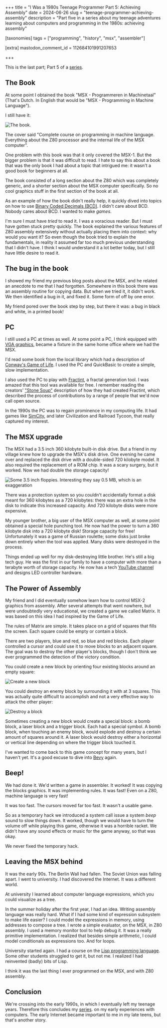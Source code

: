 +++
title = "I Was a 1980s Teenage Programmer Part 5: Achieving Assembly"
date = 2024-06-26
slug = "teenage-programmer-achieving-assembly"
description = "Part five in a series about my teenage adventures learning about computers and programming in the 1980s: achieving assembly"

[taxonomies]
tags = ["programming", "history", "msx", "assembler"]

[extra]
mastodon_comment_id = 112684101991207653

+++

This is the last part; Part 5 of a
[series](@/posts/teenage-programmer-alphatronic.md).

## The Book

At some point I obtained the book "MSX - Programmeren in Machinetaal" (That's
Dutch. In English that would be "MSX - Programming in Machine Language").

I still have it:

![The book.](/img/msx-programmeren-in-machinetaal.png)

The cover said "Complete course on programming in machine language. Everything
about the Z80 processor and the internal life of the MSX computer".

One problem with this book was that it only covered the MSX-1. But the bigger
problem is that it was difficult to read. I hate to say this about a book that
was the only book I had about a topic that intrigued me: it wasn't a good book
for beginners at all.

The book consisted of a long section about the Z80 which was completely
generic, and a shorter section about the MSX computer specifically. So no cool
graphics stuff in the first section of the book at all.

As an example of how the book didn't really help, it quickly dived into topics
on how to use [Binary Coded Decimals
(BCD)](https://en.wikipedia.org/wiki/Binary-coded_decimal). I didn't care about
BCD. Nobody cares about BCD. I wanted to make _games_.

I'm sure I must have _tried_ to read it. I was a voracious reader. But I must
have gotten stuck pretty quickly. The book explained the various features of
Z80 assembly extensively without actually placing them into context: why would
you want it? So even though the book tried to explain the fundamentals, in
reality it assumed far too much previous understanding that I didn't have. I
think I would understand it a lot better today, but I still have little desire
to read it.

## The bug in the book

I showed my friend my previous blog posts about the MSX, and he related an
anecdote to me that I had forgotten. Somewhere in this book there was an
assembly routine for copying data. But when we tried it, it didn't work. We
then identified a bug in it, and fixed it. Some form of off by one error.

My friend pored over the book step by step, but there it was: a bug in black
and white, in a printed book!

## PC

I still used a PC at times as well. At some point a PC, I think equipped with
[VGA graphics](https://en.wikipedia.org/wiki/Video_Graphics_Array), became a
fixture in the same home office where we had the MSX.

I'd read some book from the local library which had a description of [Conway's Game of Life](https://en.wikipedia.org/wiki/Conway%27s_Game_of_Life). I used
the PC and QuickBasic to create a simple, slow implementation.

I also used the PC to play with
[Fractint](https://en.wikipedia.org/wiki/Fractint), a fractal generation tool.
I was amazed that this tool was available for free. I remember reading the
creators' ["Stone Soup"](https://en.wikipedia.org/wiki/Stone_Soup) description
of how they had created Fractint, which described the process of contributions
by a range of people that we'd now call open source.

In the 1990s the PC was to regain prominence in my computing life. It had games
like [SimCity](https://en.wikipedia.org/wiki/SimCity), and later Civilization
and Railroad Tycoon, that really captured my interest.

## The MSX upgrade

The MSX had a 3.5 inch 360 kilobyte built-in disk drive. But a friend in my
village knew how to upgrade the MSX's disk drive. One evening he came over and
replaced the disk drive with a double-sided 720 kilobyte model. It also
required the replacement of a ROM chip. It was a scary surgery, but it worked.
Now we had double the storage capacity!

![Some 3.5 inch floppies. Interesting they say 0.5 MB, which is an exaggeration](/img/msx-floppies.jpg)

There was a protection system so you couldn't accidentally format a disk meant
for 360 kilobytes as a 720 kilobytes: there was an extra hole in the disk to
indicate this increased capacity. And 720 kilobyte disks were more expensive.

My younger brother, a big user of the MSX computer as well, at some point
obtained a special hole punching tool. He now had the power to turn a 360
kilobyte disk into a 720 kilobyte disk! Storage capacity for free!
Unfortunately it was a game of Russian roulette; some disks just broke down
entirely when the tool was applied. Many disks were destroyed in the process.

Things ended up well for my disk-destroying little brother. He's still a big
tech guy. He was the first in our family to have a computer with more than a
terabyte worth of storage capacity. He now has a tech [YouTube
channel](https://www.youtube.com/c/IntermitTech) and designs LED controller
hardware.

## The Power of Assembly

My friend and I did eventually somehow learn how to control MSX-2 graphics from
assembly. After several attempts that went nowhere, but were undoubtedly very
educational, we created a game we called Matrix. It was based on this idea I
had inspired by the Game of Life.

The rules of Matrix are simple. It takes place on a grid of squares that fills
the screen. Each square could be empty or contain a block.

There are two players, blue and red, so blue and red blocks. Each player
controlled a cursor and could use it to move blocks to an adjacent square. The
goal was to destroy the other player's blocks, though I don't think we ever
programmed the detection of the victory condition.

You could create a new block by orienting four existing blocks around an empty
square:

![Create a new block](/img/matrix-create.png)

You could destroy an enemy block by surrounding it with at 3 squares. This
was actually quite difficult to accomplish and not a very effective way to
attack the other player:

![Destroy a block](/img/matrix-destroy.png)

Sometimes creating a new block would create a special block: a bomb block, a
laser block and a trigger block. Each had a special symbol. A bomb block, when
touching an enemy block, would explode and destroy a certain amount of squares
around it. A laser block would destroy either a horizontal or vertical line
depending on where the trigger block touched it.

I've wanted to come back to this game concept for many years, but I haven't
yet. It's a good excuse to dive into [Bevy](https://bevyengine.org/) again.

## Beep!

We had done it. We'd written a game in assembler. It worked! It was copying the
blocks graphics. It was implementing rules. It was fast! Even on a Z80,
machine language is very fast!

It was too fast. The cursors moved far too fast. It wasn't a usable game.

So as a temporary hack we introduced a system call issue a system _beep_ sound
to slow things down. It worked, though we would have to turn the volume off
while playing this game, otherwise it was a horrible racket. We didn't have any
sound effects or music for the game anyway, so that was okay.

We never fixed the temporary hack.

## Leaving the MSX behind

It was the early 90s. The Berlin Wall had fallen. The Soviet Union was falling
apart. I went to university. I had discovered the Internet. It was a different
world.

At university I learned about computer language expressions, which you could
visualize as a tree.

In the summer holiday after the first year, I had an idea. Writing assembly
language was really hard. What if I had some kind of expression subsystem to
make life easier? I could model the expressions in memory, using addresses to
compose a tree. I wrote a simple evaluator, on the MSX, in Z80 assembly. I used
a memory monitor tool to help debug it. It was a really primitive
implementation. I realized that besides simple arithmetic, I could model
conditionals as expressions too. And for loops.

University started again. I had a course on the [Lisp programming
language](<https://en.wikipedia.org/wiki/Lisp_(programming_language)>). Some
other students struggled to get it, but not me. I realized I had reinvented
(badly) bits of Lisp.

I think it was the last thing I ever programmed on the MSX, and with Z80
assembly.

## Conclusion

We're crossing into the early 1990s, in which I eventually left my teenage
years. Therefore this concludes my
[series](@/posts/teenage-programmer-alphatronic.md). on my early experiences
with computers. The early Internet became important to me in my late teens, but
that's another story.
